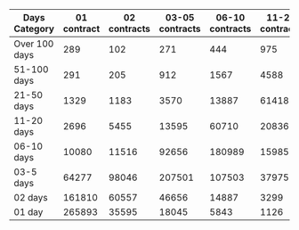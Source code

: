| Days Category | 01 contract | 02 contracts | 03-05 contracts | 06-10 contracts | 11-20 contracts | 21-50 contracts | 51-100 contracts | Over 100 contracts | Sum   |
|---------------|-------------|--------------|-----------------|-----------------|-----------------|-----------------|------------------|--------------------|-------|
| Over 100 days | 289 | 102 | 271 | 444 | 975 | 3555 | 6969 | 6307 | 18912 |
| 51-100 days | 291 | 205 | 912 | 1567 | 4588 | 14700 | 19603 | 4975 | 46841 |
| 21-50 days | 1329 | 1183 | 3570 | 13887 | 61418 | 148355 | 38686 | 2252 | 270680 |
| 11-20 days | 2696 | 5455 | 13595 | 60710 | 208362 | 188297 | 10308 | 156 | 489579 |
| 06-10 days | 10080 | 11516 | 92656 | 180989 | 159851 | 49022 | 1429 | 15 | 505558 |
| 03-5 days | 64277 | 98046 | 207501 | 107503 | 37975 | 6609 | 151 | 0 | 522062 |
| 02 days | 161810 | 60557 | 46656 | 14887 | 3299 | 528 | 14 | 0 | 287751 |
| 01 day | 265893 | 35595 | 18045 | 5843 | 1126 | 251 | 9 | 13 | 326775 |
